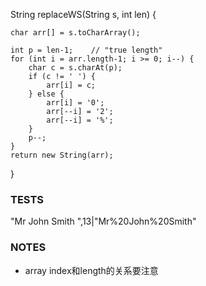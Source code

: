 String replaceWS(String s, int len) {

    char arr[] = s.toCharArray();

    int p = len-1;    // "true length"
    for (int i = arr.length-1; i >= 0; i--) {
        char c = s.charAt(p);
        if (c != ' ') {
            arr[i] = c;
        } else {
            arr[i] = '0';
            arr[--i] = '2';
            arr[--i] = '%';
        }
        p--;
    }
    return new String(arr);
}

### TESTS
"Mr John Smith    ",13|"Mr%20John%20Smith"

### NOTES
- array index和length的关系要注意